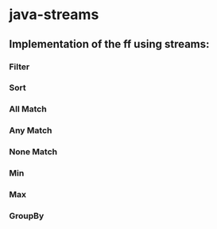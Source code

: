 # java-streams

## Implementation of the ff using streams:
### Filter
### Sort
### All Match
### Any Match
### None Match
### Min
### Max
### GroupBy
